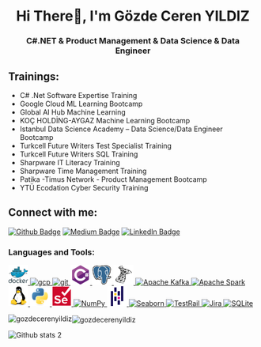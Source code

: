 
<h1 align="center">Hi There👋, I'm Gözde Ceren YILDIZ 
<h3 align="center">C#.NET & Product Management & Data Science & Data Engineer</h3>


## Trainings:
- C# .Net Software Expertise Training 
- Google Cloud ML Learning Bootcamp
- Global AI Hub Machine Learning
- KOÇ HOLDİNG-AYGAZ Machine Learning Bootcamp 
- Istanbul Data Science Academy – Data Science/Data Engineer Bootcamp 
- Turkcell Future Writers Test Specialist Training 
- Turkcell Future Writers SQL Training
- Sharpware IT Literacy Training 
- Sharpware Time Management Training
- Patika -Timus Network - Product Management Bootcamp
- YTÜ Ecodation Cyber Security Training 
<!--
**gozdecerenyildiz/gozdecerenyildiz** is a ✨ _special_ ✨ repository because its `README.md` (this file) appears on your GitHub profile.

Here are some ideas to get you started:

- 🔭 I’m currently working on ...
- 🌱 I’m currently learning ...
- 👯 I’m looking to collaborate on ...
- 🤔 I’m looking for help with ...
- 💬 Ask me about ...
- 📫 How to reach me: ...
- 😄 Pronouns: ...
- ⚡ Fun fact: ...
-->

## Connect with me:

[![Github Badge](https://img.shields.io/badge/-Github-000?style=quare&labelColor=000&logo=Github&logoColor=white&link=https://github.com/gozdecerenyildiz)](https://github.com/gozdecerenyildiz) 
[![Medium Badge](https://img.shields.io/badge/-Medium-757575?style=flat-quare&labelColor=757575&logo=Medium&logoColor=white&link=https://medium.com/@gozdecerenyildiz)](https://medium.com/@gozdecerenyildiz) 
[![LinkedIn Badge](https://img.shields.io/badge/-LinkedIn-0077B5?style=flat-square&labelColor=0077B5&logo=LinkedIn&logoColor=white&link=www.linkedin.com/in/gözde-ceren-yıldız
)](www.linkedin.com/in/gözde-ceren-yıldız)


<h3 align="left">Languages and Tools:</h3>
<p align="left">
  <!-- Docker -->
  <a href="https://www.docker.com/" target="_blank" rel="noreferrer">
    <img src="https://raw.githubusercontent.com/devicons/devicon/master/icons/docker/docker-original-wordmark.svg" alt="docker" width="40" height="40"/>
  </a>
  <!-- Google Cloud Platform (GCP) -->
  <a href="https://cloud.google.com" target="_blank" rel="noreferrer">
    <img src="https://www.vectorlogo.zone/logos/google_cloud/google_cloud-icon.svg" alt="gcp" width="40" height="40"/>
  </a>
  <!-- Git -->
  <a href="https://git-scm.com/" target="_blank" rel="noreferrer">
    <img src="https://www.vectorlogo.zone/logos/git-scm/git-scm-icon.svg" alt="git" width="40" height="40"/>
  </a>
  <!-- C# -->
  <a href="https://docs.microsoft.com/en-us/dotnet/csharp/" target="_blank" rel="noreferrer">
    <img src="https://raw.githubusercontent.com/devicons/devicon/master/icons/csharp/csharp-original.svg" alt="C#" width="40" height="40"/>
  </a>
  <!-- PostgreSQL -->
  <a href="https://www.postgresql.org/" target="_blank" rel="noreferrer">
    <img src="https://raw.githubusercontent.com/devicons/devicon/master/icons/postgresql/postgresql-original.svg" alt="PostgreSQL" width="40" height="40"/>
  </a>
  <!-- Microsoft SQL Server (MSSQL) -->
  <a href="https://www.microsoft.com/en-us/sql-server" target="_blank" rel="noreferrer">
    <img src="https://raw.githubusercontent.com/devicons/devicon/master/icons/microsoftsqlserver/microsoftsqlserver-plain.svg" alt="MSSQL" width="40" height="40"/>
  </a>
  <!-- Apache Kafka -->
  <a href="https://kafka.apache.org/" target="_blank" rel="noreferrer">
    <img src="https://www.vectorlogo.zone/logos/apache_kafka/apache_kafka-icon.svg" alt="Apache Kafka" width="40" height="40"/>
  </a>
  <!-- Apache Spark -->
  <a href="https://spark.apache.org/" target="_blank" rel="noreferrer">
    <img src="https://www.vectorlogo.zone/logos/apache_spark/apache_spark-icon.svg" alt="Apache Spark" width="40" height="40"/>
  </a>
  <!-- Linux -->
  <a href="https://www.linux.org/" target="_blank" rel="noreferrer">
    <img src="https://raw.githubusercontent.com/devicons/devicon/master/icons/linux/linux-original.svg" alt="Linux" width="40" height="40"/>
  </a>
  <!-- Python -->
  <a href="https://www.python.org/" target="_blank" rel="noreferrer">
    <img src="https://raw.githubusercontent.com/devicons/devicon/master/icons/python/python-original.svg" alt="Python" width="40" height="40"/>
  </a>
  <!-- Selenium -->
  <a href="https://www.selenium.dev/" target="_blank" rel="noreferrer">
    <img src="https://raw.githubusercontent.com/devicons/devicon/master/icons/selenium/selenium-original.svg" alt="Selenium" width="40" height="40"/>
  </a>
  <!-- NumPy -->
  <a href="https://numpy.org/" target="_blank" rel="noreferrer">
    <img src="https://www.vectorlogo.zone/logos/numpy/numpy-icon.svg" alt="NumPy" width="40" height="40"/>
  </a>
  <!-- Pandas -->
<a href="https://pandas.pydata.org/" target="_blank" rel="noreferrer"> <img src="https://raw.githubusercontent.com/devicons/devicon/2ae2a900d2f041da66e950e4d48052658d850630/icons/pandas/pandas-original.svg" alt="pandas" width="40" height="40"/> </a>
    <!-- Seaborn -->
  <a href="https://seaborn.pydata.org/" target="_blank" rel="noreferrer">
    <img src="https://seaborn.pydata.org/_images/logo-wide-lightbg.svg" alt="Seaborn" width="40" height="40"/>
  </a>
  <!-- TestRail -->
  <a href="/" target="_blank" rel="noreferrer">
    <img src="https://www.testrail.com/wp-content/uploads/2022/12/TestRail_Logo_Main_01.svg" alt="TestRail" width="40" height="40"/>
  </a>
 <!-- Jira -->
  <a href="https://www.atlassian.com/software/jira" target="_blank" rel="noreferrer">
    <img src="https://wac-cdn.atlassian.com/assets/img/favicons/atlassian/favicon.png" alt="Jira" width="40" height="40"/>
  </a>
  <!-- SQLite -->
  <a href="https://www.sqlite.org/" target="_blank" rel="noreferrer">
    <img src="https://www.vectorlogo.zone/logos/sqlite/sqlite-icon.svg" alt="SQLite" width="40" height="40"/>
  </a>
</p>

<p><img align="left" src="https://github-readme-stats.vercel.app/api/top-langs?username=gozdecerenyildiz&show_icons=true&locale=en&layout=compact" alt="gozdecerenyildiz" /></p>
<p><img align="center" src="https://github-readme-streak-stats.herokuapp.com/?user=gozdecerenyildiz&" alt="gozdecerenyildiz" /></p>


![Github stats 2](https://github-readme-stats.vercel.app/api?username=gozdecerenyildiz&show_icons=true&theme=radical)
